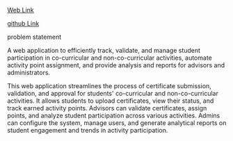 <a href="https://activity-points.vercel.app/" target="_blank" target = "_blank">Web Link</a>

<a href="https://github.com/1518manu/ActivityPoints.git" target = "_blank">github Link</a>


problem statement  

A web application to efficiently track, validate, and manage student participation in co-curricular and non-co-curricular activities,
automate activity point assignment, and provide analysis and reports for advisors and administrators.


This web application streamlines the process of certificate submission, validation, and approval for students' co-curricular and non-co-curricular activities. 
It allows students to upload certificates, view their status, and track earned activity points. Advisors can validate certificates, assign points, and analyze student participation across various activities.
Admins can configure the system, manage users, and generate analytical reports on student engagement and trends in activity participation.



